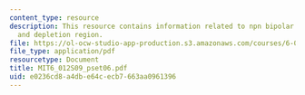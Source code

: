 ```yaml
---
content_type: resource
description: This resource contains information related to npn bipolar transistor
  and depletion region.
file: https://ol-ocw-studio-app-production.s3.amazonaws.com/courses/6-012-microelectronic-devices-and-circuits-spring-2009/e0236cd8a4dbe64cecb7663aa0961396_MIT6_012S09_pset06.pdf
file_type: application/pdf
resourcetype: Document
title: MIT6_012S09_pset06.pdf
uid: e0236cd8-a4db-e64c-ecb7-663aa0961396
---
```

